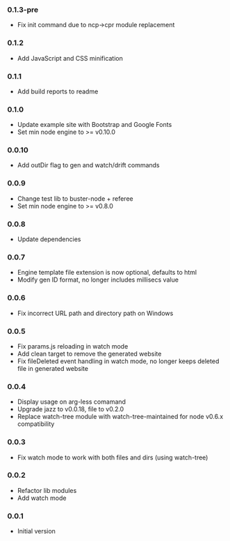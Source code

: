 ### 0.1.3-pre
* Fix init command due to ncp->cpr module replacement

### 0.1.2
* Add JavaScript and CSS minification

### 0.1.1
* Add build reports to readme

### 0.1.0
* Update example site with Bootstrap and Google Fonts
* Set min node engine to >= v0.10.0

### 0.0.10
* Add outDir flag to gen and watch/drift commands

### 0.0.9
* Change test lib to buster-node + referee
* Set min node engine to >= v0.8.0

### 0.0.8
* Update dependencies

### 0.0.7
* Engine template file extension is now optional, defaults to html
* Modify gen ID format, no longer includes millisecs value

### 0.0.6
* Fix incorrect URL path and directory path on Windows

### 0.0.5
* Fix params.js reloading in watch mode
* Add clean target to remove the generated website
* Fix fileDeleted event handling in watch mode, no longer keeps deleted file in generated website

### 0.0.4 
* Display usage on arg-less comamand
* Upgrade jazz to v0.0.18, file to v0.2.0
* Replace watch-tree module with watch-tree-maintained for node v0.6.x compatibility

### 0.0.3
* Fix watch mode to work with both files and dirs (using watch-tree)

### 0.0.2
* Refactor lib modules
* Add watch mode

### 0.0.1
* Initial version

